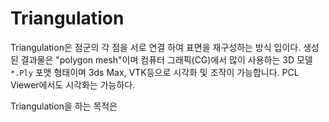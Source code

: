 # Triangulation

Triangulation은 점군의 각 점을 서로 연결 하여 표면을 재구성하는 방식 입이다. 생성된 결과물은 "polygon mesh"이며 컴퓨터 그래픽\(CG\)에서 많이 사용하는 3D 모델 `*.Ply` 포맷 형태이며 3ds Max, VTK등으로 시각화 및 조작이 가능합니다. PCL Viewer에서도 시각화는 가능하다.

Triangulation을 하는 목적은

